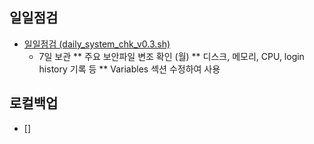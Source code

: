 ## 일일점검

* [일일점검 (daily_system_chk_v0.3.sh)](https://github.com/wlsejrdyd/scripts/blob/main/daily_system_chk_v0.3.sh)
  * 7일 보관
** 주요 보안파일 변조 확인 (월)
** 디스크, 메모리, CPU, login history 기록 등
** Variables 섹션 수정하여 사용

## 로컬백업

* []
